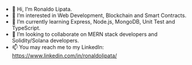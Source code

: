 - 👋 Hi, I’m Ronaldo Lipata.
- 👀 I’m interested in Web Development, Blockchain and Smart Contracts.
- 🌱 I’m currently learning Express, Node.js, MongoDB, Unit Test and TypeScript.
- 💞️ I’m looking to collaborate on MERN stack developers and Solidity/Solana developers.
- 📫 You may reach me to my LinkedIn: https://www.linkedin.com/in/ronaldolipata/
